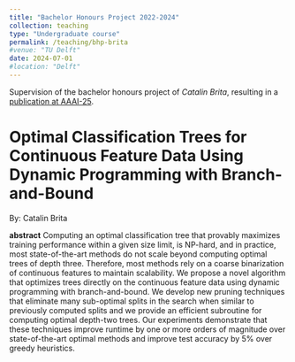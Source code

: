 ```yaml
---
title: "Bachelor Honours Project 2022-2024"
collection: teaching
type: "Undergraduate course"
permalink: /teaching/bhp-brita
#venue: "TU Delft"
date: 2024-07-01
#location: "Delft"
---
```


Supervision of the bachelor honours project of *Catalin Brita*, resulting in a [publication at AAAI-25](https://kjgm.github.io/publication/2025_contree).


Optimal Classification Trees for Continuous Feature Data Using Dynamic Programming with Branch-and-Bound
======
By: Catalin Brita

**abstract** Computing an optimal classification tree that provably maximizes training performance within a given size limit, is NP-hard, and in practice, most state-of-the-art methods do not scale beyond computing optimal trees of depth three. Therefore, most methods rely on a coarse binarization of continuous features to maintain scalability. We propose a novel algorithm that optimizes trees directly on the continuous feature data using dynamic programming with branch-and-bound. We develop new pruning techniques that eliminate many sub-optimal splits in the search when similar to previously computed splits and we provide an efficient subroutine for computing optimal depth-two trees. Our experiments demonstrate that these techniques improve runtime by one or more orders of magnitude over state-of-the-art optimal methods and improve test accuracy by 5% over greedy heuristics.
